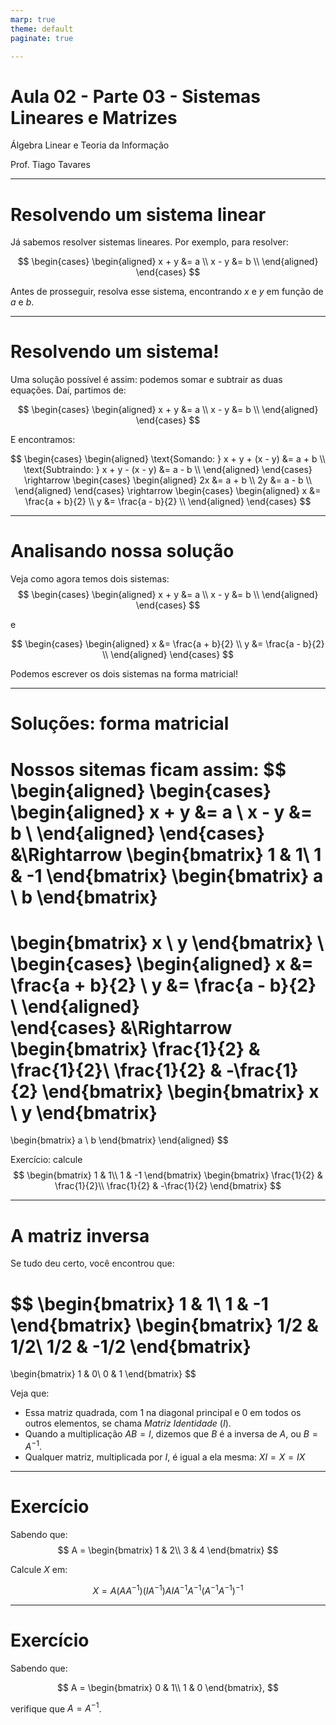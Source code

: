 ```yaml
---
marp: true
theme: default
paginate: true

---
```


# Aula 02 - Parte 03 - Sistemas Lineares e Matrizes

Álgebra Linear e Teoria da Informação

Prof. Tiago Tavares

---

# Resolvendo um sistema linear

Já sabemos resolver sistemas lineares. Por exemplo, para resolver:

$$ 
\begin{cases}
    \begin{aligned}
    x + y &= a \\
    x - y &= b \\
    \end{aligned}
\end{cases}
$$

Antes de prosseguir, resolva esse sistema, encontrando $x$ e $y$ em função de $a$ e $b$.


---

# Resolvendo um sistema!

Uma solução possível é assim:
podemos somar e subtrair as duas equações. Daí, partimos de:

$$ 
\begin{cases}
    \begin{aligned}
    x + y &= a \\
    x - y &= b \\
    \end{aligned}
\end{cases}
$$

E encontramos:

$$
\begin{cases}
    \begin{aligned}
    \text{Somando: } x + y + (x - y) &= a + b \\
    \text{Subtraindo: } x + y - (x - y) &= a - b \\
    \end{aligned}  
\end{cases}
\rightarrow
\begin{cases}
    \begin{aligned}
    2x &= a + b \\
    2y &= a - b \\
    \end{aligned}  
\end{cases}
\rightarrow
\begin{cases}
    \begin{aligned}
    x &= \frac{a + b}{2} \\
    y &= \frac{a - b}{2} \\
    \end{aligned}  
\end{cases}
$$

---

# Analisando nossa solução

Veja como agora temos dois sistemas:
$$
\begin{cases}
    \begin{aligned}
    x + y &= a \\
    x - y &= b \\
    \end{aligned}
\end{cases}
$$

e

$$
\begin{cases}
    \begin{aligned}
    x &= \frac{a + b}{2} \\
    y &= \frac{a - b}{2} \\
    \end{aligned}  
\end{cases}
$$

Podemos escrever os dois sistemas na forma matricial!

---

# Soluções: forma matricial

Nossos sitemas ficam assim:
$$
\begin{aligned}
\begin{cases}
    \begin{aligned}
    x + y &= a \\
    x - y &= b \\
    \end{aligned}
\end{cases}
&\Rightarrow
\begin{bmatrix}
1 & 1\\
1 & -1
\end{bmatrix}
\begin{bmatrix}
a \\ b
\end{bmatrix}
=
\begin{bmatrix}
x \\ y
\end{bmatrix}
\\
\begin{cases}
    \begin{aligned}
    x &= \frac{a + b}{2} \\
    y &= \frac{a - b}{2} \\
    \end{aligned}  
\end{cases}
&\Rightarrow
\begin{bmatrix}
\frac{1}{2} & \frac{1}{2}\\
\frac{1}{2} & -\frac{1}{2}
\end{bmatrix}
\begin{bmatrix}
x \\ y
\end{bmatrix}
=
\begin{bmatrix}
a \\ b
\end{bmatrix}
\end{aligned}
$$

Exercício: calcule 
$$
\begin{bmatrix}
1 & 1\\
1 & -1
\end{bmatrix}
\begin{bmatrix}
\frac{1}{2} & \frac{1}{2}\\
\frac{1}{2} & -\frac{1}{2}
\end{bmatrix}
$$

---

# A matriz inversa

Se tudo deu certo, você encontrou que:

$$
\begin{bmatrix}
1 & 1\\
1 & -1
\end{bmatrix}
\begin{bmatrix}
1/2 & 1/2\\
1/2 & -1/2
\end{bmatrix}
=
\begin{bmatrix}
1 & 0\\
0 & 1
\end{bmatrix}
$$

Veja que:

* Essa matriz quadrada, com $1$ na diagonal principal e $0$ em todos os outros elementos, se chama *Matriz Identidade* ($I$).
* Quando a multiplicação $AB=I$, dizemos que $B$ é a inversa de $A$, ou $B=A^{-1}$.
* Qualquer matriz, multiplicada por $I$, é igual a ela mesma: $XI=X=IX$

---

# Exercício

Sabendo que:
$$
A = \begin{bmatrix}
1 & 2\\ 3 & 4
\end{bmatrix}
$$

Calcule $X$ em:

$$
X = A (AA^{-1}) (I A^{-1}) A I A^{-1}A^{-1}(A^{-1}A^{-1})^{-1}
$$

---

# Exercício

Sabendo que:

$$
A = \begin{bmatrix}
0 & 1\\ 1 & 0
\end{bmatrix},
$$

verifique que $A = A^{-1}$.
